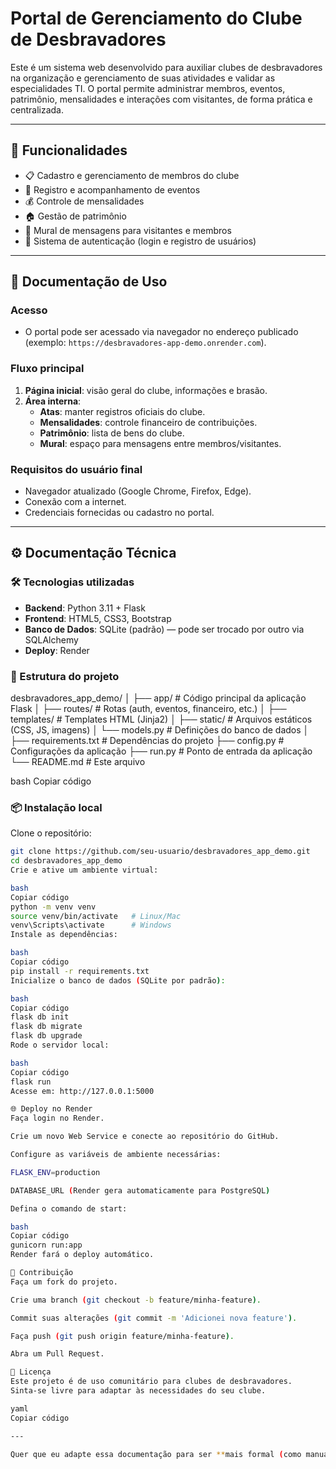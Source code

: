 # Portal de Gerenciamento do Clube de Desbravadores

Este é um sistema web desenvolvido para auxiliar clubes de desbravadores na organização e gerenciamento de suas atividades e validar as especialidades TI. 
O portal permite administrar membros, eventos, patrimônio, mensalidades e interações com visitantes, de forma prática e centralizada.

---

## 🚀 Funcionalidades

- 📋 Cadastro e gerenciamento de membros do clube
- 📅 Registro e acompanhamento de eventos
- 💰 Controle de mensalidades
- 🏠 Gestão de patrimônio
- 💬 Mural de mensagens para visitantes e membros
- 🔑 Sistema de autenticação (login e registro de usuários)

---

## 👥 Documentação de Uso

### Acesso
- O portal pode ser acessado via navegador no endereço publicado (exemplo: `https://desbravadores-app-demo.onrender.com`).
  
### Fluxo principal
1. **Página inicial**: visão geral do clube, informações e brasão.
2. **Área interna**:
   - **Atas**: manter registros oficiais do clube.
   - **Mensalidades**: controle financeiro de contribuições.
   - **Patrimônio**: lista de bens do clube.
   - **Mural**: espaço para mensagens entre membros/visitantes.

### Requisitos do usuário final
- Navegador atualizado (Google Chrome, Firefox, Edge).
- Conexão com a internet.
- Credenciais fornecidas ou cadastro no portal.

---

## ⚙️ Documentação Técnica

### 🛠️ Tecnologias utilizadas
- **Backend**: Python 3.11 + Flask
- **Frontend**: HTML5, CSS3, Bootstrap
- **Banco de Dados**: SQLite (padrão) — pode ser trocado por outro via SQLAlchemy
- **Deploy**: Render

### 📂 Estrutura do projeto
desbravadores_app_demo/
│
├── app/ # Código principal da aplicação Flask
│ ├── routes/ # Rotas (auth, eventos, financeiro, etc.)
│ ├── templates/ # Templates HTML (Jinja2)
│ ├── static/ # Arquivos estáticos (CSS, JS, imagens)
│ └── models.py # Definições do banco de dados
│
├── requirements.txt # Dependências do projeto
├── config.py # Configurações da aplicação
├── run.py # Ponto de entrada da aplicação
└── README.md # Este arquivo

bash
Copiar código

### 📦 Instalação local

Clone o repositório:

```bash
git clone https://github.com/seu-usuario/desbravadores_app_demo.git
cd desbravadores_app_demo
Crie e ative um ambiente virtual:

bash
Copiar código
python -m venv venv
source venv/bin/activate   # Linux/Mac
venv\Scripts\activate      # Windows
Instale as dependências:

bash
Copiar código
pip install -r requirements.txt
Inicialize o banco de dados (SQLite por padrão):

bash
Copiar código
flask db init
flask db migrate
flask db upgrade
Rode o servidor local:

bash
Copiar código
flask run
Acesse em: http://127.0.0.1:5000

🌐 Deploy no Render
Faça login no Render.

Crie um novo Web Service e conecte ao repositório do GitHub.

Configure as variáveis de ambiente necessárias:

FLASK_ENV=production

DATABASE_URL (Render gera automaticamente para PostgreSQL)

Defina o comando de start:

bash
Copiar código
gunicorn run:app
Render fará o deploy automático.

🤝 Contribuição
Faça um fork do projeto.

Crie uma branch (git checkout -b feature/minha-feature).

Commit suas alterações (git commit -m 'Adicionei nova feature').

Faça push (git push origin feature/minha-feature).

Abra um Pull Request.

📜 Licença
Este projeto é de uso comunitário para clubes de desbravadores.
Sinta-se livre para adaptar às necessidades do seu clube.

yaml
Copiar código

---

Quer que eu adapte essa documentação para ser **mais formal (como manual técnico institucional)** ou **mais simples (voltada ao usuário final leigo)
